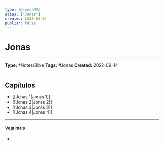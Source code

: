 ```yaml
---
type: #Pages/MOC
alias: ["Jonas"]
created: 2022-09-14
publish: false
---
```


# Jonas

---

**Type:** #Notes/Bible
**Tags:** #Jonas
**Created:** 2022-09-14

---

## Capítulos

- [[Jonas 1|Jonas 1]]
- [[Jonas 2|Jonas 2]]
- [[Jonas 3|Jonas 3]]
- [[Jonas 4|Jonas 4]]

---

#### Veja mais

-
